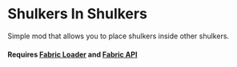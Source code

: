# Shulkers In Shulkers
Simple mod that allows you to place shulkers inside other shulkers.
<h4>
Requires <a href="https://fabricmc.net/use/">Fabric Loader</a> and <a href="https://modrinth.com/mod/fabric-api">Fabric API</a>
</h4>
